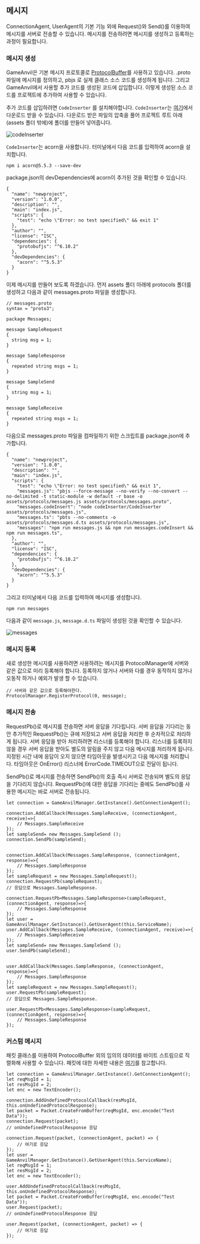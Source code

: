 ## 메시지

ConnectionAgent, UserAgent의 기본 기능 외에 Request()와 Send()를 이용하여 메시지를 서버로 전송할 수 있습니다. 메시지를 전송하려면 메시지를 생성하고 등록하는 과정이 필요합니다.

### 메시지 생성

GameAnvil은 기본 메시지 프로토콜로 [ProtocolBuffer](https://developers.google.com/protocol-buffers/docs/overview)를 사용하고 있습니다. .proto파일에 메시지를 정의하고, pbjs 로 실제 클래스 소스 코드를 생성하게 됩니다. 그리고 GameAnvil에서 사용할 추가 코드를 생성된 코드에 삽입합니다. 이렇게 생성된 소스 코드를 프로젝트에 추가하여 사용할 수 있습니다. 

추가 코드를 삽입하려면 `CodeInserter` 를 설치해야합니다. `CodeInserter`는 [여기](https://static.toastoven.net/prod_gameanvil/files/gameanvil-connector-CodeInserter.zip)에서 다운로드 받을 수 있습니다. 다운로드 받은 파일의 압축을 풀어 프로젝트 루트 아래(assets 폴더 밖에)에 폴더를 만들어 넣어줍니다.

![codeInserter](https://static.toastoven.net/prod_gameanvil/images/client-2-codeInserter.png)

`CodeInserter`는 acorn을 사용합니다. 터미널에서 다음 코드를 입력하여 acorn을 설치합니다. 

```
npm i acorn@5.5.3 --save-dev
```

package.json의 devDependencies에 acorn이 추가된 것을 확인할 수 있습니다.

```
{
  "name": "newproject",
  "version": "1.0.0",
  "description": "",
  "main": "index.js",
  "scripts": {
    "test": "echo \"Error: no test specified\" && exit 1"
  },
  "author": "",
  "license": "ISC",
  "dependencies": {
    "protobufjs": "^6.10.2"
  },
  "devDependencies": {
    "acorn": "^5.5.3"
  }
}
```

이제 메시지를 만들어 보도록 하겠습니다. 먼저 assets 폴더 아래에 protocols 폴더를 생성하고 다음과 같이 messages.proto 파일을 생성합니다.

```
// messages.proto
syntax = "proto3";

package Messages;

message SampleRequest
{
  string msg = 1;
}

message SampleResponse
{
  repeated string msgs = 1;
}

message SampleSend
{
  string msg = 1;
}

message SampleReceive
{
  repeated string msgs = 1;
}
```

다음으로 messages.proto 파일을 컴파일하기 위한 스크립트를 package.json에 추가합니다. 

```
{
  "name": "newproject",
  "version": "1.0.0",
  "description": "",
  "main": "index.js",
  "scripts": {
    "test": "echo \"Error: no test specified\" && exit 1",
    "messages.js": "pbjs --force-message --no-verify --no-convert --no-delimited -t static-module -w default -r base -o assets/protocols/messages.js assets/protocols/messages.proto",
    "messages.codeInsert": "node codeInserter/CodeInserter assets/protocols/messages.js",
    "messages.ts": "pbts --no-comments -o assets/protocols/messages.d.ts assets/protocols/messages.js",
    "messages": "npm run messages.js && npm run messages.codeInsert && npm run messages.ts",
  },
  "author": "",
  "license": "ISC",
  "dependencies": {
    "protobufjs": "^6.10.2"
  },
  "devDependencies": {
    "acorn": "^5.5.3"
  }
}
```

그리고 터미널에서 다음 코드를 입력하여 메시지를 생성합니다.

```
npm run messages
```

다음과 같이 `message.js`, `message.d.ts` 파일이 생성된 것을 확인할 수 있습니다.

![messages](http://static.toastoven.net/prod_gameanvil/images/client-2-messages.png)

### 메시지 등록

새로 생성한 메시지를 사용하려면 사용하려는 메시지를 ProtocolManager에 서버와 같은 값으로 미리 등록해야 합니다. 등록하지 않거나 서버와 다를 경우 동작하지 않거나 오동작 하거나 예외가 발생 할 수 있습니다.

```
// 서버와 같은 값으로 등록해야한다.
ProtocolManager.RegisterProtocol(0, message);
```

### 메시지 전송

RequestPb()로 메시지를 전송하면 서버 응답을 기다립니다. 서버 응답을 기다리는 동안 추가적인 RequestPb()는 큐에 저장되고 서버 응답을 처리한 후 순차적으로 처리하게 됩니다. 서버 응답을 받아 처리하려면 리스너를 등록해야 합니다. 리스너를 등록하지 않을 경우 서버 응답을 받아도 별도의 알림을 주지 않고 다음 메시지를 처리하게 됩니다. 지정된 시간 내에 응답이 오지 않으면 타임아웃을 발생시키고 다음 메시지를 처리합니다. 타임아웃은 OnError() 리스너에 ErrorCode.TIMEOUT으로 전달이 됩니다.

SendPb()로 메시지를  전송하면 SendPb()의 호출 즉시 서버로 전송되며 별도의 응답을 기다리지 않습니다. RequestPb()에 대한 응답을 기다리는 중에도 SendPb()를 사용한 메시지는 바로 서버로 전송됩니다.

```
let connection = GameAnvilManager.GetInstance().GetConnectionAgent();

connection.AddCallback(Messages.SampleReceive, (connectionAgent, receive)=>{
    // Messages.SampleReceive
});
let sampleSend= new Messages.SampleSend (); 
connection.SendPb(sampleSend);


connection.AddCallback(Messages.SampleResponse, (connectionAgent, response)=>{
    // Messages.SampleResponse
});
let sampleRequest = new Messages.SampleRequest();
connection.RequestPb(sampleRequest);
// 응답으로 Messages.SampleResponse.

connection.RequestPb<Messages.SampleResponse>(sampleRequest, (connectionAgent, response)=>{
    // Messages.SampleResponse
});
let user = GameAnvilManager.GetInstance().GetUserAgent(this.ServiceName);
user.AddCallback(Messages.SampleReceive, (connectionAgent, receive)=>{
    // Messages.SampleReceive
});
let sampleSend= new Messages.SampleSend (); 
user.SendPb(sampleSend);


user.AddCallback(Messages.SampleResponse, (connectionAgent, response)=>{
    // Messages.SampleResponse
});
let sampleRequest = new Messages.SampleRequest();
user.RequestPb(sampleRequest);
// 응답으로 Messages.SampleResponse.

user.RequestPb<Messages.SampleResponse>(sampleRequest, (connectionAgent, response)=>{
    // Messages.SampleResponse
});
```

### 커스텀 메시지

패킷 클래스를 이용하여 ProtocolBuffer 외의 임의의 데이터를 바이트 스트림으로 직렬화해 사용할 수 있습니다. 패킷에 대한 자세한 내용은 [여기](./client-2-cocos-guide/##Packet)를 참고합니다.

```
let connection = GameAnvilManager.GetInstance().GetConnectionAgent();
let reqMsgId = 1;
let resMsgId = 2;
let enc = new TextEncoder();

connection.AddUndefinedProtocolCallback(resMsgId, this.onUndefinedProtocolResponse);
let packet = Packet.CreateFromBuffer(reqMsgId, enc.encode("Test Data"));
connection.Request(packet);
// onUndefinedProtocolResponse 응답

connection.Request(packet, (connectionAgent, packet) => {
    // 여기로 응답
});
let user = GameAnvilManager.GetInstance().GetUserAgent(this.ServiceName);
let reqMsgId = 1;
let resMsgId = 2;
let enc = new TextEncoder();

user.AddUndefinedProtocolCallback(resMsgId, this.onUndefinedProtocolResponse);
let packet = Packet.CreateFromBuffer(reqMsgId, enc.encode("Test Data"));
user.Request(packet);
// onUndefinedProtocolResponse 응답

user.Request(packet, (connectionAgent, packet) => {
    // 여기로 응답
});
```